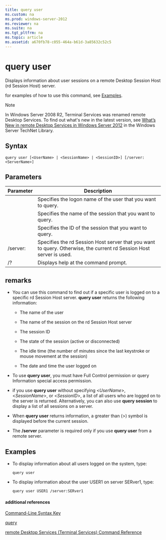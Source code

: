 ```yaml
---
title: query user
ms.custom: na
ms.prod: windows-server-2012
ms.reviewer: na
ms.suite: na
ms.tgt_pltfrm: na
ms.topic: article
ms.assetid: a670fb78-c055-464a-b61d-3a85632c52c5
---
```

# query user
Displays information about user sessions on a remote Desktop Session Host \(rd Session Host\) server.

for examples of how to use this command, see [Examples](#BKMK_examples).

> [!NOTE]
> In Windows Server 2008 R2, Terminal Services was renamed remote Desktop Services. To find out what's new in the latest version, see [What’s New in remote Desktop Services in Windows Server 2012](http://technet.microsoft.com/library/hh831527) in the Windows Server TechNet Library.

## Syntax

```
query user [<UserName> | <SessionName> | <SessionID>] [/server:<ServerName>]
```

## Parameters

|Parameter|Description|
|-------------|---------------|
|<UserName>|Specifies the logon name of the user that you want to query.|
|<SessionName>|Specifies the name of the session that you want to query.|
|<SessionID>|Specifies the ID of the session that you want to query.|
|\/server:<ServerName>|Specifies the rd Session Host server that you want to query. Otherwise, the current rd Session Host server is used.|
|\/?|Displays help at the command prompt.|

## remarks

-   You can use this command to find out if a specific user is logged on to a specific rd Session Host server. **query user** returns the following information:

    -   The name of the user

    -   The name of the session on the rd Session Host server

    -   The session ID

    -   The state of the session \(active or disconnected\)

    -   The idle time \(the number of minutes since the last keystroke or mouse movement at the session\)

    -   The date and time the user logged on

-   To use **query user**, you must have Full Control permission or query Information special access permission.

-   if you use **query user** without specifying <*UserName*>, <*SessionName*>, or <*SessionID*>, a list of all users who are logged on to the server is returned. Alternatively, you can also use **query session** to display a list of all sessions on a server.

-   When **query user** returns information, a greater than \(>\) symbol is displayed before the current session.

-   The **\/server** parameter is required only if you use **query user** from a remote server.

## <a name="BKMK_examples"></a>Examples

-   To display information about all users logged on the system, type:

    ```
    query user
    ```

-   To display information about the user USER1 on server SERver1, type:

    ```
    query user USER1 /server:SERver1
    ```

#### additional references
[Command-Line Syntax Key](../commandline-syntax-key.md)

[query](../query.md)

[remote Desktop Services &#40;Terminal Services&#41; Command Reference](../commands-by-server-role/remote-desktop-services-terminal-services-command-reference.md)


